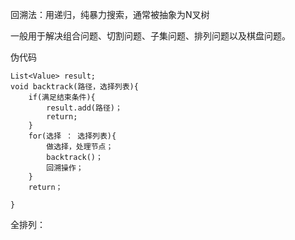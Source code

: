 回溯法：用递归，纯暴力搜索，通常被抽象为N叉树

一般用于解决组合问题、切割问题、子集问题、排列问题以及棋盘问题。



伪代码

```
List<Value> result;
void backtrack(路径，选择列表){
	if(满足结束条件){
		result.add(路径)；
		return;
	}
	for(选择 ： 选择列表){
		做选择，处理节点；
		backtrack()；
		回溯操作；
	}
	return；
	
}
```



全排列：



